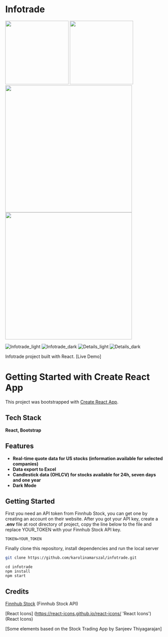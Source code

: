 # Infotrade
<img src="https://user-images.githubusercontent.com/106275517/213272274-5b537252-2c6d-46ea-bc0d-ea1ae4628196.jpg" width="200">
<img src="https://user-images.githubusercontent.com/106275517/213272304-44e51f3c-e309-49bc-8391-4b7f0293da6e.jpg" width="200">
<img src="https://user-images.githubusercontent.com/106275517/213272323-9b7c2f01-3613-46ba-b128-baad57a97cdd.jpg" width="400">
<img src="https://user-images.githubusercontent.com/106275517/213272340-7947c5ce-fd4d-4158-b9a5-3e42ba5d9357.jpg" width="400">
          
![Infotrade_light](https://user-images.githubusercontent.com/106275517/213272274-5b537252-2c6d-46ea-bc0d-ea1ae4628196.jpg)
![Infotrade_dark](https://user-images.githubusercontent.com/106275517/213272304-44e51f3c-e309-49bc-8391-4b7f0293da6e.jpg)
![Details_light](https://user-images.githubusercontent.com/106275517/213272323-9b7c2f01-3613-46ba-b128-baad57a97cdd.jpg)
![Details_dark](https://user-images.githubusercontent.com/106275517/213272340-7947c5ce-fd4d-4158-b9a5-3e42ba5d9357.jpg)

Infotrade project built with React. [Live Demo]

# Getting Started with Create React App

This project was bootstrapped with [Create React App](https://github.com/facebook/create-react-app).

## Tech Stack

**React, Bootstrap**

## Features

- **Real-time quote data for US stocks (information available for selected companies)**
- **Data export to Excel**
- **Candlestick data (OHLCV) for stocks available for 24h, seven days and one year**
- **Dark Mode**

## Getting Started

First you need an API token from Finnhub Stock, you can get one by creating an account on their website. After you got your API key, create a **.env** file at root directory of project, copy the line below to the file and replace YOUR_TOKEN with your Finnhub Stock API key.

```
TOKEN=YOUR_TOKEN
```
Finally clone this repository, install dependencies and run the local server

```bash
git clone https://github.com/karolinamarszal/infotrade.git
```

```terminal
cd infotrade
npm install
npm start
```

## Credits

[Finnhub Stock](https://finnhub.io/ 'Finnhub Stock') (Finnhub Stock API)

[React Icons] (https://react-icons.github.io/react-icons/ 'React Icons') (React Icons)

[Some elements based on the Stock Trading App by Sanjeev Thiyagarajan]

